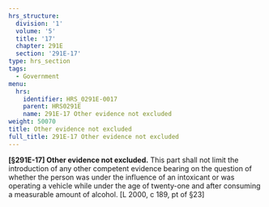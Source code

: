```yaml
---
hrs_structure:
  division: '1'
  volume: '5'
  title: '17'
  chapter: 291E
  section: '291E-17'
type: hrs_section
tags:
  - Government
menu:
  hrs:
    identifier: HRS_0291E-0017
    parent: HRS0291E
    name: 291E-17 Other evidence not excluded
weight: 50070
title: Other evidence not excluded
full_title: 291E-17 Other evidence not excluded
---
```

**[§291E-17] Other evidence not excluded.** This part shall not limit the introduction of any other competent evidence bearing on the question of whether the person was under the influence of an intoxicant or was operating a vehicle while under the age of twenty-one and after consuming a measurable amount of alcohol. [L 2000, c 189, pt of §23]